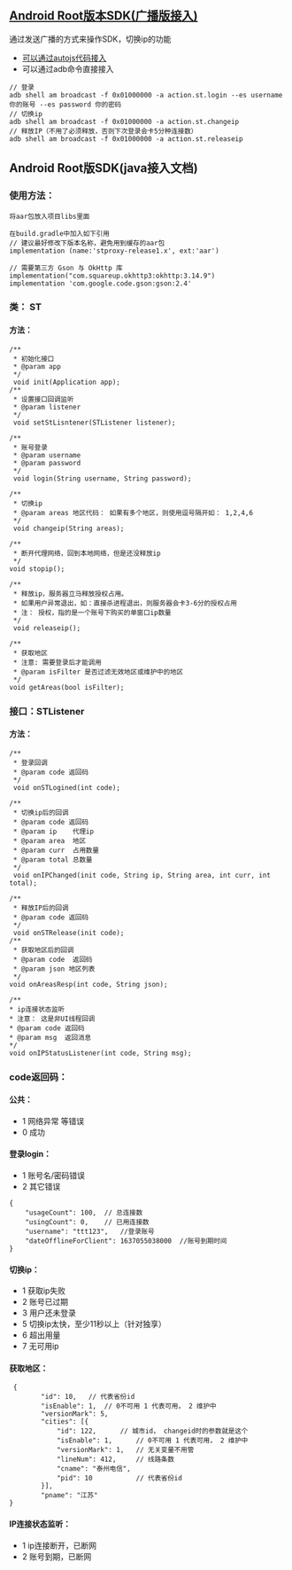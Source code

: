 ## [Android Root版本SDK(广播版接入)](https://github.com/ChouRay/stsdk-android/tree/main/%E5%B9%BF%E6%92%AD%E7%89%88SDK)
通过发送广播的方式来操作SDK，切换ip的功能
- [可以通过autojs代码接入](https://github.com/ChouRay/stsdk-android/blob/main/%E5%B9%BF%E6%92%AD%E7%89%88SDK/stsdk_autojs_demo.js)
- 可以通过adb命令直接接入
```
// 登录
adb shell am broadcast -f 0x01000000 -a action.st.login --es username 你的账号 --es password 你的密码
// 切换ip
adb shell am broadcast -f 0x01000000 -a action.st.changeip
// 释放IP（不用了必须释放，否则下次登录会卡5分种连接数）
adb shell am broadcast -f 0x01000000 -a action.st.releaseip
```

## Android Root版SDK(java接入文档)

### 使用方法：

```
将aar包放入项目libs里面

在build.gradle中加入如下引用
// 建议最好修改下版本名称，避免用到缓存的aar包
implementation (name:'stproxy-release1.x', ext:'aar')

// 需要第三方 Gson 与 OkHttp 库
implementation("com.squareup.okhttp3:okhttp:3.14.9")
implementation 'com.google.code.gson:gson:2.4'

```

### 类： ST
#### 方法：
```
/**
 * 初始化接口
 * @param app
 */
 void init(Application app);
/**
 * 设置接口回调监听
 * @param listener
 */
 void setStLisntener(STListener listener);
```

```
/**
 * 账号登录
 * @param username
 * @param password
 */
 void login(String username, String password);
 
/**
 * 切换ip
 * @param areas 地区代码： 如果有多个地区，则使用逗号隔开如： 1,2,4,6
 */
 void changeip(String areas);

/**
 * 断开代理网络，回到本地网络，但是还没释放ip
 */
void stopip();

/**
 * 释放ip，服务器立马释放授权占用。
 * 如果用户异常退出，如：直接杀进程退出，则服务器会卡3-6分的授权占用
 * 注： 授权，指的是一个账号下购买的单窗口ip数量
 */
 void releaseip();

/**
 * 获取地区
 * 注意: 需要登录后才能调用
 * @param isFilter 是否过滤无效地区或维护中的地区
 */
void getAreas(bool isFilter);
```


### 接口：STListener
#### 方法：
```
/**
 * 登录回调
 * @param code 返回码
 */
 void onSTLogined(int code);

/**
 * 切换ip后的回调
 * @param code 返回码
 * @param ip    代理ip
 * @param area  地区
 * @param curr  占用数量
 * @param total 总数量
 */
 void onIPChanged(init code, String ip, String area, int curr, int total);

/**
 * 释放IP后的回调
 * @param code 返回码
 */
 void onSTRelease(init code);
/**
 * 获取地区后的回调
 * @param code  返回码
 * @param json 地区列表
 */
void onAreasResp(int code, String json);

/**
* ip连接状态监听
* 注意： 这是非UI线程回调
* @param code 返回码
* @param msg  返回消息
*/
void onIPStatusListener(int code, String msg);

```

### code返回码：
#### 公共：
- 1 	网络异常 等错误
- 0 	 成功

#### 登录login：
- 1	账号名/密码错误
- 2	其它错误

```
{
	"usageCount": 100,  // 总连接数
	"usingCount": 0,    // 已用连接数
	"username": "ttt123",   //登录账号
	"dateOfflineForClient": 1637055038000  //账号到期时间
}
```


#### 切换ip：
- 1	获取ip失败
- 2	账号已过期
- 3	用户还未登录
- 5	切换ip太快，至少11秒以上（针对独享）
- 6	超出用量
- 7	无可用ip

#### 获取地区：
```
 {
		"id": 10,   // 代表省份id
		"isEnable": 1,  // 0不可用 1 代表可用， 2 维护中 
		"versionMark": 5,
		"cities": [{
			"id": 122,      // 城市id， changeid时的参数就是这个
			"isEnable": 1,      // 0不可用 1 代表可用， 2 维护中
			"versionMark": 1,   // 无关变量不用管
			"lineNum": 412,     // 线路条数
			"cname": "泰州电信",
			"pid": 10           // 代表省份id
		}],
		"pname": "江苏"
}

```
#### IP连接状态监听：
- 1 ip连接断开，已断网
- 2 账号到期，已断网
